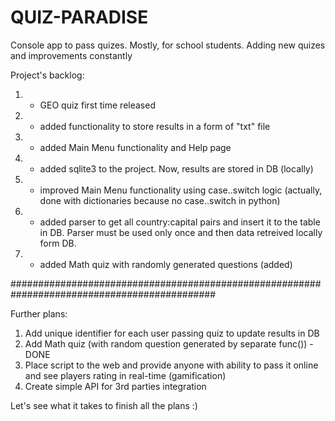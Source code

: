# QUIZ-PARADISE
Console app to pass quizes. Mostly, for school students.
Adding new quizes and improvements constantly

Project's backlog:
1. - GEO quiz first time released
2. - added functionality to store results in a form of "txt" file
3. - added Main Menu functionality and Help page
4. - added sqlite3 to the project. Now, results are stored in DB (locally)
5. - improved Main Menu functionality using case..switch logic (actually, done with dictionaries because no case..switch in python)
6. - added parser to get all country:capital pairs and insert it to the table in DB. Parser must be used only once and then data retreived locally form DB.
7. - added Math quiz with randomly generated questions (added)

#############################################################################################

Further plans:
1) Add unique identifier for each user passing quiz to update results in DB
2) Add Math quiz (with random question generated by separate func()) - DONE
3) Place script to the web and provide anyone with ability to pass it online and see players rating in real-time (gamification)
4) Create simple API for 3rd parties integration

Let's see what it takes to finish all the plans :)
